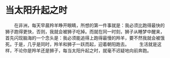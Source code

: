 # 当太阳升起之时
　　在非洲，每天早晨羚羊睁开眼睛，所想的第一件事就是：我必须比跑得最快的狮子跑得更快，否则，我就会被狮子吃掉。而就在同一时刻，狮子从睡梦中醒来，首先闪现脑海的一个念头是：我必须能追得上跑得最慢的羚羊，要不然我就会被饿死。于是，几乎是同时，羚羊和狮子一跃而起，迎着朝阳跑去。 
　　生活就是这样，不论你是羚羊还是狮子，每当太阳升起之时，就毫不迟疑地向前奔跑。
 
